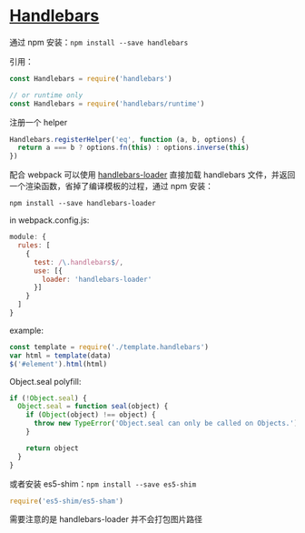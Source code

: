 # [Handlebars](https://github.com/wycats/handlebars.js)

通过 npm 安装：`npm install --save handlebars`

引用：

``` javascript
const Handlebars = require('handlebars')

// or runtime only
const Handlebars = require('handlebars/runtime')
```

注册一个 helper

``` javascript
Handlebars.registerHelper('eq', function (a, b, options) {
  return a === b ? options.fn(this) : options.inverse(this)
})
```

配合 webpack 可以使用 [handlebars-loader](https://github.com/pcardune/handlebars-loader) 直接加载 handlebars 文件，并返回一个渲染函数，省掉了编译模板的过程，通过 npm 安装：

``` shell
npm install --save handlebars-loader
```

in webpack.config.js:

``` javascript
module: {
  rules: [
    {
      test: /\.handlebars$/,
      use: [{
        loader: 'handlebars-loader'
      }]
    }
  ]
}
```

example:

``` javascript
const template = require('./template.handlebars')
var html = template(data)
$('#element').html(html)
```

Object.seal polyfill:

``` javascript
if (!Object.seal) {
  Object.seal = function seal(object) {
    if (Object(object) !== object) {
      throw new TypeError('Object.seal can only be called on Objects.')
    }

    return object
  }
}
```

或者安装 es5-shim：`npm install --save es5-shim`

``` javascript
require('es5-shim/es5-sham')
```

需要注意的是 handlebars-loader 并不会打包图片路径
